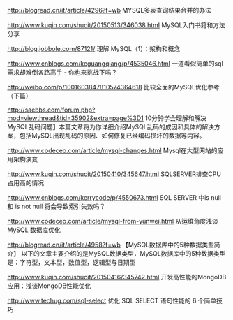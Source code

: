 http://blogread.cn/it/article/4296?f=wb
MYSQL多表查询结果合并的办法

http://www.kuqin.com/shuoit/20150513/346038.html
MySQL入门书籍和方法分享

http://blog.jobbole.com/87121/
理解 MySQL（1）：架构和概念

http://www.cnblogs.com/keguangqiang/p/4535046.html
一道看似简单的sql需求却难倒各路高手 - 你也来挑战下吗？

http://weibo.com/p/1001603847810574364618
比较全面的MySQL优化参考（下篇）

http://saebbs.com/forum.php?mod=viewthread&tid=35902&extra=page%3D1
10分钟学会理解和解决MySQL乱码问题】本篇文章将为你详细介绍MySQL乱码的成因和具体的解决方案，包括MySQL出现乱码的原因、如何修复已经编码损坏的数据等内容。

http://www.codeceo.com/article/mysql-changes.html
Mysql在大型网站的应用架构演变

http://www.kuqin.com/shuoit/20150410/345647.html
SQLSERVER排查CPU占用高的情况

http://www.cnblogs.com/kerrycode/p/4550673.html
SQL SERVER 中is null 和 is not null 将会导致索引失效吗？

http://www.codeceo.com/article/mysql-from-yunwei.html
从运维角度浅谈 MySQL 数据库优化

http://blogread.cn/it/article/4958?f=wb
【MySQL数据库中的5种数据类型简介】 以下的文章主要介绍的是MySQL数据类型，MySQL数据库中的5种数据类型是：字符型，文本型，数值型，逻辑型与日期型

http://www.kuqin.com/shuoit/20150416/345742.html
开发高性能的MongoDB应用：浅谈MongoDB性能优化

http://www.techug.com/sql-select
优化 SQL SELECT 语句性能的 6 个简单技巧